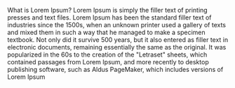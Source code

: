 What is Lorem Ipsum?
Lorem Ipsum is simply the filler text
of printing presses and text files.
Lorem Ipsum has been the standard
filler text of industries since the 1500s,
when an unknown printer used a gallery of
texts and mixed them in such a way
that he managed to make a specimen 
textbook. Not only did it survive
500 years, but it also entered as filler
text in electronic documents,
remaining essentially the
same as the original.
It was popularized in
the 60s to the creation
of the "Letraset" sheets,
which contained passages from Lorem Ipsum,
and more recently to
desktop publishing software,
such as Aldus PageMaker,
which includes versions of Lorem Ipsum
